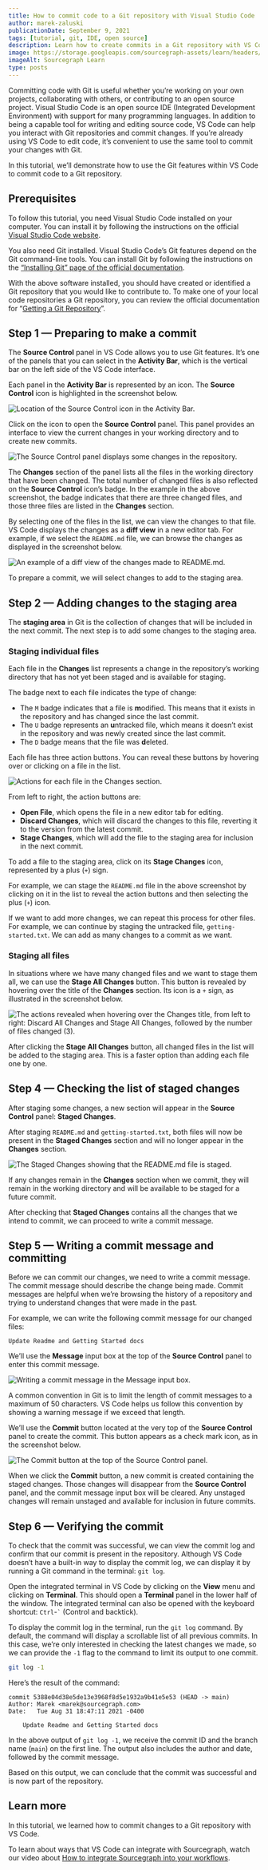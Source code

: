 ```yaml
---
title: How to commit code to a Git repository with Visual Studio Code
author: marek-zaluski
publicationDate: September 9, 2021
tags: [tutorial, git, IDE, open source]
description: Learn how to create commits in a Git repository with VS Code.
image: https://storage.googleapis.com/sourcegraph-assets/learn/headers/sourcegraph-learn-02.png
imageAlt: Sourcegraph Learn
type: posts
---
```


Committing code with Git is useful whether you’re working on your own projects, collaborating with others, or contributing to an open source project. Visual Studio Code is an open source IDE (Integrated Development Environment) with support for many programming languages. In addition to being a capable tool for writing and editing source code, VS Code can help you interact with Git repositories and commit changes. If you’re already using VS Code to edit code, it’s convenient to use the same tool to commit your changes with Git.

In this tutorial, we’ll demonstrate how to use the Git features within VS Code to commit code to a Git repository.

## Prerequisites

To follow this tutorial, you need Visual Studio Code installed on your computer. You can install it by following the instructions on the official [Visual Studio Code website](https://code.visualstudio.com/).

You also need Git installed. Visual Studio Code’s Git features depend on the Git command-line tools. You can install Git by following the instructions on the [“Installing Git” page of the official documentation](https://git-scm.com/book/en/v2/Getting-Started-Installing-Git).

With the above software installed, you should have created or identified a Git repository that you would like to contribute to. To make one of your local code repositories a Git repository, you can review the official documentation for “[Getting a Git Repository](https://git-scm.com/book/en/v2/Git-Basics-Getting-a-Git-Repository)”.

## Step 1 — Preparing to make a commit

The **Source Control** panel in VS Code allows you to use Git features. It’s one of the panels that you can select in the **Activity Bar**, which is the vertical bar on the left side of the VS Code interface.

Each panel in the **Activity Bar** is represented by an icon. The **Source Control** icon is highlighted in the screenshot below.

![Location of the Source Control icon in the Activity Bar.](https://storage.googleapis.com/sourcegraph-assets/learn/tutorial-images/vs-code-source-control-icon.png)

Click on the icon to open the **Source Control** panel. This panel provides an interface to view the current changes in your working directory and to create new commits.

![The Source Control panel displays some changes in the repository.](https://storage.googleapis.com/sourcegraph-assets/learn/tutorial-images/vs-code-source-control-panel.png)

The **Changes** section of the panel lists all the files in the working directory that have been changed. The total number of changed files is also reflected on the **Source Control** icon’s badge. In the example in the above screenshot, the badge indicates that there are three changed files, and those three files are listed in the **Changes** section.

By selecting one of the files in the list, we can view the changes to that file. VS Code displays the changes as a **diff view** in a new editor tab. For example, if we select the `README.md` file, we can browse the changes as displayed in the screenshot below.

![An example of a diff view of the changes made to README.md.](https://storage.googleapis.com/sourcegraph-assets/learn/tutorial-images/vs-code-diff-view.png)

To prepare a commit, we will select changes to add to the staging area.

## Step 2 — Adding changes to the staging area

The **staging area** in Git is the collection of changes that will be included in the next commit. The next step is to add some changes to the staging area.

### Staging individual files

Each file in the **Changes** list represents a change in the repository’s working directory that has not yet been staged and is available for staging.

The badge next to each file indicates the type of change:

- The `M` badge indicates that a file is **m**odified. This means that it exists in the repository and has changed since the last commit.
- The `U` badge represents an **u**ntracked file, which means it doesn’t exist in the repository and was newly created since the last commit.
- The `D` badge means that the file was **d**eleted.

Each file has three action buttons. You can reveal these buttons by hovering over or clicking on a file in the list.

![Actions for each file in the Changes section.](https://storage.googleapis.com/sourcegraph-assets/learn/tutorial-images/vs-code-source-control-stage-file.png)

From left to right, the action buttons are:

- **Open File**, which opens the file in a new editor tab for editing.
- **Discard Changes**, which will discard the changes to this file, reverting it to the version from the latest commit.
- **Stage Changes**, which will add the file to the staging area for inclusion in the next commit.

To add a file to the staging area, click on its **Stage Changes** icon, represented by a plus (`+`) sign.

For example, we can stage the `README.md` file in the above screenshot by clicking on it in the list to reveal the action buttons and then selecting the plus (`+`) icon.

If we want to add more changes, we can repeat this process for other files. For example, we can continue by staging the untracked file, `getting-started.txt`. We can add as many changes to a commit as we want.

### Staging all files

In situations where we have many changed files and we want to stage them all, we can use the **Stage All Changes** button. This button is revealed by hovering over the title of the **Changes** section. Its icon is a `+` sign, as illustrated in the screenshot below.

![The actions revealed when hovering over the Changes title, from left to right: Discard All Changes and Stage All Changes, followed by the number of files changed (3).](https://storage.googleapis.com/sourcegraph-assets/learn/tutorial-images/vs-code-source-control-stage-all-changes.png)

After clicking the **Stage All Changes** button, all changed files in the list will be added to the staging area. This is a faster option than adding each file one by one.

## Step 4 — Checking the list of staged changes

After staging some changes, a new section will appear in the **Source Control** panel: **Staged Changes**.

After staging `README.md` and `getting-started.txt`, both files will now be present in the **Staged Changes** section and will no longer appear in the **Changes** section.

![The Staged Changes showing that the README.md file is staged.](https://storage.googleapis.com/sourcegraph-assets/learn/tutorial-images/vs-code-source-control-staged-changes.png)

If any changes remain in the **Changes** section when we commit, they will remain in the working directory and will be available to be staged for a future commit.

After checking that **Staged Changes** contains all the changes that we intend to commit, we can proceed to write a commit message.

## Step 5 — Writing a commit message and committing

Before we can commit our changes, we need to write a commit message. The commit message should describe the change being made. Commit messages are helpful when we’re browsing the history of a repository and trying to understand changes that were made in the past.

For example, we can write the following commit message for our changed files:

```
Update Readme and Getting Started docs
```

We’ll use the **Message** input box at the top of the **Source Control** panel to enter this commit message.

![Writing a commit message in the Message input box.](https://storage.googleapis.com/sourcegraph-assets/learn/tutorial-images/vs-code-source-control-staged-changes-with-message.png)

A common convention in Git is to limit the length of commit messages to a maximum of 50 characters. VS Code helps us follow this convention by showing a warning message if we exceed that length.

We’ll use the **Commit** button located at the very top of the **Source Control** panel to create the commit. This button appears as a check mark icon, as in the screenshot below.

![The Commit button at the top of the Source Control panel.](https://storage.googleapis.com/sourcegraph-assets/learn/tutorial-images/vs-code-source-control-commit-button.png)

When we click the **Commit** button, a new commit is created containing the staged changes. Those changes will disappear from the **Source Control** panel, and the commit message input box will be cleared. Any unstaged changes will remain unstaged and available for inclusion in future commits.

## Step 6 — Verifying the commit

To check that the commit was successful, we can view the commit log and confirm that our commit is present in the repository. Although VS Code doesn’t have a built-in way to display the commit log, we can display it by running a Git command in the terminal: `git log`.

Open the integrated terminal in VS Code by clicking on the **View** menu and clicking on **Terminal**. This should open a **Terminal** panel in the lower half of the window. The integrated terminal can also be opened with the keyboard shortcut: `Ctrl`-`` ` `` (Control and backtick).

To display the commit log in the terminal, run the `git log` command. By default, the command will display a scrollable list of all previous commits. In this case, we’re only interested in checking the latest changes we made, so we can provide the `-1` flag to the command to limit its output to one commit.

```sh
git log -1
```

Here’s the result of the command:

```
commit 5388e04d38e5de13e3968f8d5e1932a9b41e5e53 (HEAD -> main)
Author: Marek <marek@sourcegraph.com>
Date:   Tue Aug 31 18:47:11 2021 -0400

    Update Readme and Getting Started docs
```

In the above output of `git log -1`, we receive the commit ID and the branch name (`main`) on the first line. The output also includes the author and date, followed by the commit message.

Based on this output, we can conclude that the commit was successful and is now part of the repository.

## Learn more

In this tutorial, we learned how to commit changes to a Git repository with VS Code.

<!--
If you want to learn about committing code with the Git command-line tools, read [How to commit code with the Git command-line interface](/how-to-commit-code-with-the-git-command-line-interface).
-->

To learn about ways that VS Code can integrate with Sourcegraph, watch our video about [How to integrate Sourcegraph into your workflows](/how-to-integrate-sourcegraph-into-your-workflows).
